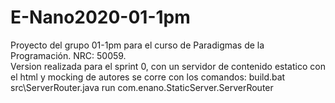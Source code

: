 # E-Nano2020-01-1pm
Proyecto del grupo 01-1pm para el curso de Paradigmas de la Programación. NRC: 50059.  
Version realizada para el sprint 0, con un servidor de contenido estatico con el html y mocking de autores
se corre con los comandos:
build.bat src\ServerRouter.java
run com.enano.StaticServer.ServerRouter
